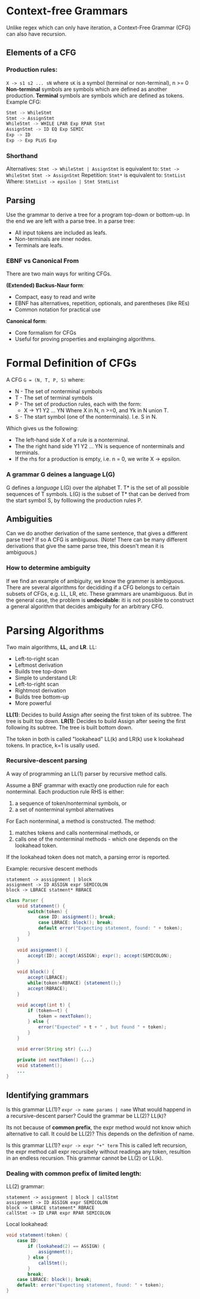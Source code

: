 # Context-free Grammars
Unlike regex which can only have iteration, a Context-Free Grammar (CFG) can also have recursion.
## Elements of a CFG

### Production rules:
`X -> s1 s2 ... sN` where `sK` is a symbol (terminal or non-terminal), n >= 0
**Non-terminal** symbols are symbols which are defined as another production.
**Terminal** symbols are symbols which are defined as tokens.
Example CFG:
```c
Stmt -> WhileStmt
Stmt -> AssignStmt
WhileStmt -> WHILE LPAR Exp RPAR Stmt
AssignStmt -> ID EQ Exp SEMIC
Exp -> ID
Exp -> Exp PLUS Exp
```

### Shorthand
Alternatives:
    `Stmt -> WhileStmt | AssignStmt`
is equivalent to:
    `Stmt -> WhileStmt`
    `Stmt -> AssignStmt`
Repetition:
    `Stmt*`
is equivalent to:
    `StmtList`
    Where:
        `StmtList -> epsilon | Stmt StmtList`


## Parsing
Use the grammar to derive a tree for a program top-down or bottom-up.
In the end we are left with a parse tree.
In a parse tree:
* All input tokens are included as leafs.
* Non-terminals are inner nodes.
* Terminals are leafs.

### EBNF vs Canonical From
There are two main ways for writing CFGs.

**(Extended) Backus-Naur form**:
+ Compact, easy to read and write
+ EBNF has alternatives, repetition, optionals, and parentheses (like REs)
+ Common notation for practical use

**Canonical form**:
+ Core formalism for CFGs
+ Useful for proving properties and explainging algorithms.

# Formal Definition of CFGs
A CFG `G = (N, T, P, S)` where:
+ N - The set of nonterminal symbols
+ T - The set of terminal symbols
+ P - The set of production rules, each with the form:
    * X -> Y1 Y2 ... YN
    Where X in N, n >=0, and Yk in N union T.
+ S - The start symbol (one of the nonterminals). I.e. S in N.

Which gives us the following:
+ The left-hand side X of a rule is a nonterminal.
+ The the right hand side Y1 Y2 ... YN is sequence of nonterminals and terminals.
+ If the rhs for a production is empty, i.e. n = 0, we write X -> epsilon.


### A grammar G deines a language L(G)

G defines a *language* L(G) over the alphabet T.
T* is the set of all possible sequences of T symbols.
L(G) is the subset of T* that can be derived from the start symbol S, by folllowing the production rules P.

## Ambiguities
Can we do another derivation of the same sentence, that gives a different parse tree?
If so A CFG is ambiguous.
(Note! There can be many different derivations that give the same parse tree, this doesn't mean it is ambiguous.)

### How to determine ambiguity
If we find an example of ambiguity, we know the grammer is ambiguous.
There are several algorithms for decididing if a CFG belongs to certain subsets of CFGs, e.g. LL, LR, etc. These grammars are unambiguous.
But in the general case, the problem is **undecidable**: iti is not possible to construct a general algorithm that decides ambiguity for an arbitrary CFG.


# Parsing Algorithms
Two main algorithms, **LL**, and **LR**.
LL:
+ Left-to-right scan
+ Leftmost derivation
+ Builds tree top-down
+ Simple to understand
LR:
+ Left-to-right scan
+ Rightmost derivation
+ Builds tree bottom-up
+ More powerful

**LL(1)**:
Decides to build Assign after seeing the first token of its subtree. The tree is built top down.
**LR(1)**:
Decides to build Assign after seeing the first following its subtree. The tree is built bottom down.

The token in both is called "lookahead" LL(k) and LR(k) use k lookahead tokens.
In practice, k=1 is usally used.

### Recursive-descent parsing
A way of programming an LL(1) parser by recursive method calls.

Assume a BNF grammar with exactly one production rule for each nonterminal.
Each production rule RHS is either:
1. a sequence of token/nonterminal symbols, or
2. a set of nonterminal symbol alternatives

For Each nonterminal, a method is constructed. The method:
1. matches tokens and calls nonterminal methods, or
2. calls one of the nonterminal methods - which one depends on the lookahead token.

If the lookahead token does not match, a parsing error is reported.

Example: recursive descent methods
```
statement -> asssignment | block
assignment -> ID ASSIGN expr SEMICOLON
block -> LBRACE statment* RBRACE
```
```java
class Parser {
    void statement() {
        switch(token) {
            case ID: assignment(); break;
            case LBRACE: block(); break;
            default error("Expecting statement, found: " + token);
        }
    }

    void assignment() {
        accept(ID); accept(ASSIGN); expr(); accept(SEMICOLON);
    }

    void block() {
        accept(LBRACE);
        while(token!=RBRACE) {statement();}
        accept(RBRACE);
    }

    void accept(int t) {
        if (token==t) {
            token = nextToken();
        } else {
            error("Expected" + t + " , but found " + token);
        }
    }

    void error(String str) {...}

    private int nextToken() {...}
    void statement();
    ...
}
```
## Identifying grammars
Is this grammar LL(1)?
```expr -> name params | name```
What would happend in a recursive-descent parser?
Could the grammar be LL(2)? LL(k)?

Its not because of **common prefix**, the expr method would not know which alternative to call.
It could be LL(2)? This depends on the definition of name.

Is this grammar LL(1)?
```expr -> expr "+" term```
This is called left recursion, the expr method call expr recursibely without readinga any token, resultion in an endless recursion.
This grammar cannot be LL(2) or LL(k).

### Dealing with common prefix of limited length:
LL(2) grammar:
```
statement -> assignment | block | callStmt
assignment -> ID ASSIGN expr SEMICOLON
block -> LBRACE statement* RBRACE
callStmt -> ID LPAR expr RPAR SEMICOLON
```
Local lookahead:
```java
void statement(token) {
    case ID:
        if (lookahead(2) == ASSIGN) {
            assignment();
        } else {
            callStmt();
        }
        break;
    case LBRACE: block(); break;
    default: error("Expecting statement, found: " + token);
}
```



